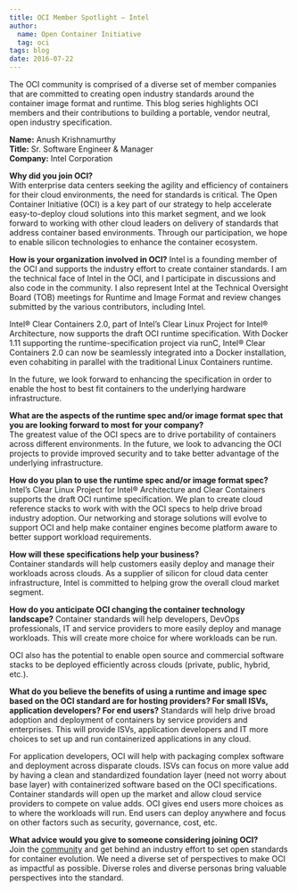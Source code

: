 ```yaml
---
title: OCI Member Spotlight – Intel
author:
  name: Open Container Initiative
  tag: oci
tags: blog
date: 2016-07-22
---
```


The OCI community is comprised of a diverse set of member companies that are committed to creating open industry standards around the container image format and runtime. This blog series highlights OCI members and their contributions to building a portable, vendor neutral, open industry specification. 

**Name:** Anush Krishnamurthy  
**Title:** Sr. Software Engineer & Manager  
**Company:** Intel Corporation  

**Why did you join OCI?**  
With enterprise data centers seeking the agility and efficiency of containers for their cloud environments, the need for standards is critical. The Open Container Initiative (OCI) is a key part of our strategy to help accelerate easy-to-deploy cloud solutions into this market segment, and we look forward to working with other cloud leaders on delivery of standards that address container based environments. Through our participation, we hope to enable silicon technologies to enhance the container ecosystem.

**How is your organization involved in OCI?** 
Intel is a founding member of the OCI and supports the industry effort to create container standards. I am the technical face of Intel in the OCI, and I participate in discussions and also code in the community. I also represent Intel at the Technical Oversight Board (TOB) meetings for Runtime and Image Format and review changes submitted by the various contributors, including Intel.

Intel® Clear Containers 2.0, part of Intel’s Clear Linux Project for Intel® Architecture, now supports the draft OCI runtime specification. With Docker 1.11 supporting the runtime-specification project via runC, Intel® Clear Containers 2.0 can now be seamlessly integrated into a Docker installation, even cohabiting in parallel with the traditional Linux Containers runtime.

In the future, we look forward to enhancing the specification in order to enable the host to best fit containers to the underlying hardware infrastructure.

**What are the aspects of the runtime spec and/or image format spec that you are looking forward to most for your company?**  
The greatest value of the OCI specs are to drive portability of containers across different environments. In the future, we look to advancing the OCI projects to provide improved security and to take better advantage of the underlying infrastructure.

**How do you plan to use the runtime spec and/or image format spec?**  
Intel’s Clear Linux Project for Intel® Architecture and Clear Containers supports the draft OCI runtime specification. We plan to create cloud reference stacks to work with with the OCI specs to help drive broad industry adoption. Our networking and storage solutions will evolve to support OCI and help make container engines become platform aware to better support workload requirements.

**How will these specifications help your business?**  
Container standards will help customers easily deploy and manage their workloads across clouds. As a supplier of silicon for cloud data center infrastructure, Intel is committed to helping grow the overall cloud market segment.

**How do you anticipate OCI changing the container technology landscape?** 
Container standards will help developers, DevOps professionals, IT and service providers to more easily deploy and manage workloads.  This will create more choice for where workloads can be run.

OCI also has the potential to enable open source and commercial software stacks to be deployed efficiently across clouds (private, public, hybrid, etc.).

**What do you believe the benefits of using a runtime and image spec based on the OCI standard are for hosting providers?  For small ISVs, application developers? For end users?**
Standards will help drive broad adoption and deployment of containers by service providers and enterprises. This will provide ISVs, application developers and IT more choices to set up and run containerized applications in any cloud.

For application developers, OCI will help with packaging complex software and deployment across disparate clouds. ISVs can focus on more value add by having a clean and standardized foundation layer (need not worry about base layer) with containerized software based on the OCI specifications. Container standards will open up the market and allow cloud service providers to compete on value adds. OCI gives end users more choices as to where the workloads will run. End users can deploy anywhere and focus on other factors such as security, governance, cost, etc.

**What advice would you give to someone considering joining OCI?**  
Join the [community](/community) and get behind an industry effort to set open standards for container evolution. We need a diverse set of perspectives to make OCI as impactful as possible. Diverse roles and diverse personas bring valuable perspectives into the standard.
